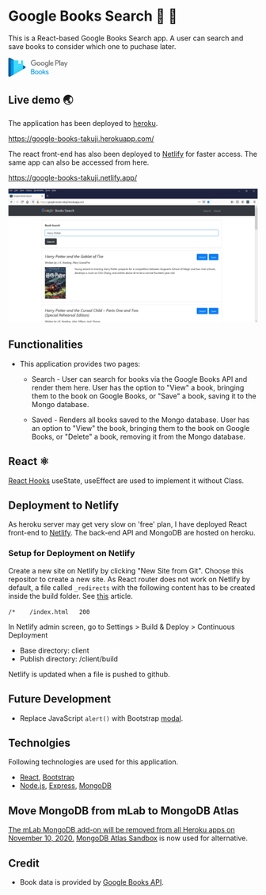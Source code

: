# Google Books Search :blue_book: :mag_right:

This is a React-based Google Books Search app. A user can search and save books to consider which one to puchase  later. 

<img src="./readme/google_books_logo.png"> 

## Live demo :earth_asia:
The application has been deployed to [heroku](https://www.heroku.com/). 

https://google-books-takuji.herokuapp.com/

The react front-end has also been deployed to [Netlify](https://www.netlify.com/) for faster access. The same app can also be accessed from here. 

https://google-books-takuji.netlify.app/

<img src="./readme/screencapture.jpg" width="850px">

## Functionalities

 * This application provides two pages:

   * Search - User can search for books via the Google Books API and render them here. User has the option to "View" a book, bringing them to the book on Google Books, or "Save" a book, saving it to the Mongo database.

   * Saved - Renders all books saved to the Mongo database. User has an option to "View" the book, bringing them to the book on Google Books, or "Delete" a book, removing it from the Mongo database.


## React  :atom_symbol:
[React Hooks](https://reactjs.org/docs/hooks-intro.html) useState, useEffect are used to implement it without Class. 

## Deployment to Netlify 
As heroku server may get very slow on 'free' plan, I have deployed React front-end to [Netlify](https://www.netlify.com/). The back-end API and MongoDB are hosted on heroku. 

### Setup for Deployment on Netlify
Create a new site on Netlify by clicking "New Site from Git". Choose this repositor to create a new site. As React router does not work on Netlify by default, a file called `_redirects` with the following content has to be created inside the build folder. See [this](https://medium.com/@rexben/how-to-fix-page-not-found-on-netlify-with-react-router-dom-e0520692be5) article.

`/*    /index.html   200`

In Netlify admin screen, go to Settings > Build & Deploy > Continuous Deployment
* Base directory: client
* Publish directory: /client/build

Netlify is updated when a file is pushed to github.

## Future Development

* Replace JavaScript `alert()` with Bootstrap [modal](https://getbootstrap.com/docs/4.0/components/modal/).


## Technolgies
Following technologies are used for this application.

* [React](https://reactjs.org/), [Bootstrap](https://getbootstrap.com/)
* [Node.js](https://nodejs.org), [Express](https://expressjs.com/), [MongoDB](https://www.mongodb.com/)


## Move MongoDB from mLab to MongoDB Atlas
[The mLab MongoDB add-on will be removed from all Heroku apps on November 10, 2020.](https://devcenter.heroku.com/changelog-items/1823)
[MongoDB Atlas Sandbox](https://www.mongodb.com/cloud/atlas) is now used for alternative. 


## Credit 
* Book data is provided by [Google Books API](https://developers.google.com/books).

